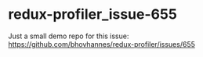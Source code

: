 # redux-profiler_issue-655

Just a small demo repo for this issue: https://github.com/bhovhannes/redux-profiler/issues/655
